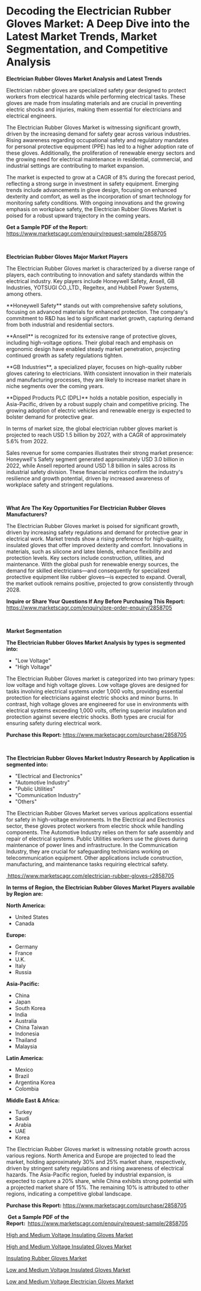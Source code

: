 <p><h1>Decoding the Electrician Rubber Gloves Market: A Deep Dive into the Latest Market Trends, Market Segmentation, and Competitive Analysis</h1></p><p><strong>Electrician Rubber Gloves Market Analysis and Latest Trends</strong></p>
<p><p>Electrician rubber gloves are specialized safety gear designed to protect workers from electrical hazards while performing electrical tasks. These gloves are made from insulating materials and are crucial in preventing electric shocks and injuries, making them essential for electricians and electrical engineers. </p><p>The Electrician Rubber Gloves Market is witnessing significant growth, driven by the increasing demand for safety gear across various industries. Rising awareness regarding occupational safety and regulatory mandates for personal protective equipment (PPE) has led to a higher adoption rate of these gloves. Additionally, the proliferation of renewable energy sectors and the growing need for electrical maintenance in residential, commercial, and industrial settings are contributing to market expansion.</p><p>The market is expected to grow at a CAGR of 8% during the forecast period, reflecting a strong surge in investment in safety equipment. Emerging trends include advancements in glove design, focusing on enhanced dexterity and comfort, as well as the incorporation of smart technology for monitoring safety conditions. With ongoing innovations and the growing emphasis on workplace safety, the Electrician Rubber Gloves Market is poised for a robust upward trajectory in the coming years.</p></p>
<p><strong>Get a Sample PDF of the Report:&nbsp;</strong> <a href="https://www.marketscagr.com/enquiry/request-sample/2858705?utm_campaign=1848&utm_medium=2&utm_source=Github&utm_content=ia&utm_term=12032025&utm_id=electrician-rubber-gloves">https://www.marketscagr.com/enquiry/request-sample/2858705</a></p>
<p>&nbsp;</p>
<p><strong>Electrician Rubber Gloves Major Market Players</strong></p>
<p><p>The Electrician Rubber Gloves market is characterized by a diverse range of players, each contributing to innovation and safety standards within the electrical industry. Key players include Honeywell Safety, Ansell, GB Industries, YOTSUGI CO.,LTD., Regeltex, and Hubbell Power Systems, among others.</p><p>**Honeywell Safety** stands out with comprehensive safety solutions, focusing on advanced materials for enhanced protection. The company's commitment to R&D has led to significant market growth, capturing demand from both industrial and residential sectors. </p><p>**Ansell** is recognized for its extensive range of protective gloves, including high-voltage options. Their global reach and emphasis on ergonomic design have enabled steady market penetration, projecting continued growth as safety regulations tighten.</p><p>**GB Industries**, a specialized player, focuses on high-quality rubber gloves catering to electricians. With consistent innovation in their materials and manufacturing processes, they are likely to increase market share in niche segments over the coming years.</p><p>**Dipped Products PLC (DPL)** holds a notable position, especially in Asia-Pacific, driven by a robust supply chain and competitive pricing. The growing adoption of electric vehicles and renewable energy is expected to bolster demand for protective gear.</p><p>In terms of market size, the global electrician rubber gloves market is projected to reach USD 1.5 billion by 2027, with a CAGR of approximately 5.6% from 2022. </p><p>Sales revenue for some companies illustrates their strong market presence: Honeywell's Safety segment generated approximately USD 3.0 billion in 2022, while Ansell reported around USD 1.8 billion in sales across its industrial safety division. These financial metrics confirm the industry's resilience and growth potential, driven by increased awareness of workplace safety and stringent regulations.</p></p>
<p>&nbsp;</p>
<p><strong>What Are The Key Opportunities For Electrician Rubber Gloves Manufacturers?</strong></p>
<p><p>The Electrician Rubber Gloves market is poised for significant growth, driven by increasing safety regulations and demand for protective gear in electrical work. Market trends show a rising preference for high-quality, insulated gloves that offer improved dexterity and comfort. Innovations in materials, such as silicone and latex blends, enhance flexibility and protection levels. Key sectors include construction, utilities, and maintenance. With the global push for renewable energy sources, the demand for skilled electricians—and consequently for specialized protective equipment like rubber gloves—is expected to expand. Overall, the market outlook remains positive, projected to grow consistently through 2028.</p></p>
<p><strong>Inquire or Share Your Questions If Any Before Purchasing This Report:</strong> <a href="https://www.marketscagr.com/enquiry/pre-order-enquiry/2858705?utm_campaign=1848&utm_medium=2&utm_source=Github&utm_content=ia&utm_term=12032025&utm_id=electrician-rubber-gloves">https://www.marketscagr.com/enquiry/pre-order-enquiry/2858705</a></p>
<p>&nbsp;</p>
<p><strong>Market Segmentation</strong></p>
<p><strong>The Electrician Rubber Gloves Market Analysis by types is segmented into:</strong></p>
<p><ul><li>"Low Voltage"</li><li>"High Voltage"</li></ul></p>
<p><p>The Electrician Rubber Gloves market is categorized into two primary types: low voltage and high voltage gloves. Low voltage gloves are designed for tasks involving electrical systems under 1,000 volts, providing essential protection for electricians against electric shocks and minor burns. In contrast, high voltage gloves are engineered for use in environments with electrical systems exceeding 1,000 volts, offering superior insulation and protection against severe electric shocks. Both types are crucial for ensuring safety during electrical work.</p></p>
<p><strong>Purchase this Report:&nbsp;</strong><a href="https://www.marketscagr.com/purchase/2858705?utm_campaign=1848&utm_medium=2&utm_source=Github&utm_content=ia&utm_term=12032025&utm_id=electrician-rubber-gloves">https://www.marketscagr.com/purchase/2858705</a></p>
<p>&nbsp;</p>
<p><strong>The Electrician Rubber Gloves Market Industry Research by Application is segmented into:</strong></p>
<p><ul><li>"Electrical and Electronics"</li><li>"Automotive Industry"</li><li>"Public Utilities"</li><li>"Communication Industry"</li><li>"Others"</li></ul></p>
<p><p>The Electrician Rubber Gloves Market serves various applications essential for safety in high-voltage environments. In the Electrical and Electronics sector, these gloves protect workers from electric shock while handling components. The Automotive Industry relies on them for safe assembly and repair of electrical systems. Public Utilities workers use the gloves during maintenance of power lines and infrastructure. In the Communication Industry, they are crucial for safeguarding technicians working on telecommunication equipment. Other applications include construction, manufacturing, and maintenance tasks requiring electrical safety.</p></p>
<p><a href="https://www.marketscagr.com/electrician-rubber-gloves-r2858705?utm_campaign=1848&utm_medium=2&utm_source=Github&utm_content=ia&utm_term=12032025&utm_id=electrician-rubber-gloves">&nbsp;https://www.marketscagr.com/electrician-rubber-gloves-r2858705</a></p>
<p><strong>In terms of Region, the Electrician Rubber Gloves Market Players available by Region are:</strong></p>
<p>
    <p> <strong> North America: </strong>
        <ul>
            <li>United States</li>
            <li>Canada</li>
        </ul>
        </p> 
    <p> <strong> Europe: </strong>
        <ul>
            <li>Germany</li>
            <li>France</li>
            <li>U.K.</li>
            <li>Italy</li>
            <li>Russia</li>
        </ul>
        </p> 
    <p> <strong> Asia-Pacific: </strong>
        <ul>
            <li>China</li>
            <li>Japan</li>
            <li>South Korea</li>
            <li>India</li>
            <li>Australia</li>
            <li>China Taiwan</li>
            <li>Indonesia</li>
            <li>Thailand</li>
            <li>Malaysia</li>
        </ul>
        </p> 
    <p> <strong> Latin America: </strong>
        <ul>
            <li>Mexico</li>
            <li>Brazil</li>
            <li>Argentina Korea</li>
            <li>Colombia</li>
        </ul>
        </p> 
    <p> <strong> Middle East & Africa: </strong>
        <ul>
            <li>Turkey</li>
            <li>Saudi</li>
            <li>Arabia</li>
            <li>UAE</li>
            <li>Korea</li>
        </ul>
    </p>
    </p>
<p><p>The Electrician Rubber Gloves market is witnessing notable growth across various regions. North America and Europe are projected to lead the market, holding approximately 30% and 25% market share, respectively, driven by stringent safety regulations and rising awareness of electrical hazards. The Asia-Pacific region, fueled by industrial expansion, is expected to capture a 20% share, while China exhibits strong potential with a projected market share of 15%. The remaining 10% is attributed to other regions, indicating a competitive global landscape.</p></p>
<p><strong>Purchase this Report: </strong><a href="https://www.marketscagr.com/purchase/2858705?utm_campaign=1848&utm_medium=2&utm_source=Github&utm_content=ia&utm_term=12032025&utm_id=electrician-rubber-gloves">https://www.marketscagr.com/purchase/2858705</a></p>
<p>&nbsp;<strong>Get a Sample PDF of the Report:&nbsp;&nbsp;</strong><a href="https://www.marketscagr.com/enquiry/request-sample/2858705?utm_campaign=1848&utm_medium=2&utm_source=Github&utm_content=ia&utm_term=12032025&utm_id=electrician-rubber-gloves">https://www.marketscagr.com/enquiry/request-sample/2858705</a></p>
<p><strong></strong></p>
<p><p><a href="https://github.com/shapurforouz/Market-Research-Report-List-1/blob/main/high-and-medium-voltage-insulating-gloves-market.md?utm_campaign=1848&utm_medium=2&utm_source=Github&utm_content=ia&utm_term=12032025&utm_id=electrician-rubber-gloves">High and Medium Voltage Insulating Gloves Market</a></p><p><a href="https://github.com/WillieWoodard/Market-Research-Report-List-7/blob/main/high-and-medium-voltage-insulated-gloves-market.md?utm_campaign=1848&utm_medium=2&utm_source=Github&utm_content=ia&utm_term=12032025&utm_id=electrician-rubber-gloves">High and Medium Voltage Insulated Gloves Market</a></p><p><a href="https://github.com/prumrupear/Market-Research-Report-List-1/blob/main/insulating-rubber-gloves-market.md?utm_campaign=1848&utm_medium=2&utm_source=Github&utm_content=ia&utm_term=12032025&utm_id=electrician-rubber-gloves">Insulating Rubber Gloves Market</a></p><p><a href="https://github.com/siriyagayo/Market-Research-Report-List-1/blob/main/low-and-medium-voltage-insulated-gloves-market.md?utm_campaign=1848&utm_medium=2&utm_source=Github&utm_content=ia&utm_term=12032025&utm_id=electrician-rubber-gloves">Low and Medium Voltage Insulated Gloves Market</a></p><p><a href="https://github.com/klinzenisaa/Market-Research-Report-List-1/blob/main/low-and-medium-voltage-electrician-gloves-market.md?utm_campaign=1848&utm_medium=2&utm_source=Github&utm_content=ia&utm_term=12032025&utm_id=electrician-rubber-gloves">Low and Medium Voltage Electrician Gloves Market</a></p></p>